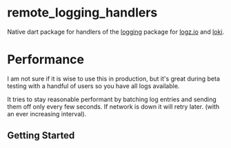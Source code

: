 # remote_logging_handlers

Native dart package for handlers of the [logging](https://pub.dartlang.org/packages/logging) package
 for [logz.io](https://logz.io/) and [loki](https://github.com/grafana/loki).

# Performance

I am not sure if it is wise to use this in production, but it's great during beta testing with
a handful of users so you have all logs available.

It tries to stay reasonable performant by batching log entries and sending them off only every few
seconds. If network is down it will retry later. (with an ever increasing interval).

## Getting Started

